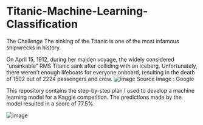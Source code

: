 # Titanic-Machine-Learning-Classification

The Challenge
The sinking of the Titanic is one of the most infamous shipwrecks in history.

On April 15, 1912, during her maiden voyage, the widely considered “unsinkable” RMS Titanic sank after colliding with an iceberg. Unfortunately, there weren’t enough lifeboats for everyone onboard, resulting in the death of 1502 out of 2224 passengers and crew.
![image](https://github.com/kryandhi/Titanic-Machine-Learning-Classification/assets/91004582/c831d32d-20c4-43cb-9e52-c87c3d9ae795)
Source Image : Google



This repository contains the step-by-step plan I used to develop a machine learning model for a Kaggle competition. The predictions made by the model resulted in a score of 77.5%.

![image](https://github.com/kryandhi/Titanic-Machine-Learning-Classification/assets/91004582/67344364-33bd-44d7-99d7-79f03c025191)
